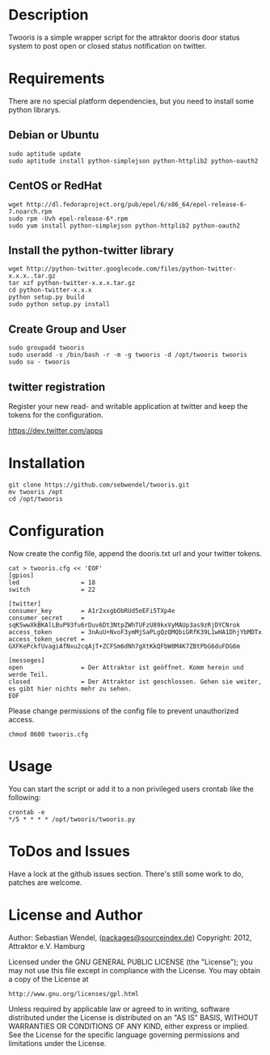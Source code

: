 # Description #

Twooris is a simple wrapper script for the attraktor dooris door status system to post open or closed status notification on twitter.

# Requirements #

There are no special platform dependencies, but you need to install some python librarys.

## Debian or Ubuntu ##
    sudo aptitude update
    sudo aptitude install python-simplejson python-httplib2 python-oauth2

## CentOS or RedHat ##

    wget http://dl.fedoraproject.org/pub/epel/6/x86_64/epel-release-6-7.noarch.rpm
    sudo rpm -Uvh epel-release-6*.rpm
    sudo yum install python-simplejson python-httplib2 python-oauth2

## Install the python-twitter library ##

    wget http://python-twitter.googlecode.com/files/python-twitter-x.x.x..tar.gz
    tar xzf python-twitter-x.x.x.tar.gz
    cd python-twitter-x.x.x
    python setup.py build
    sudo python setup.py install

## Create Group and User
    sudo groupadd twooris
    sudo useradd -s /bin/bash -r -m -g twooris -d /opt/twooris twooris
    sudo su - twooris

## twitter registration ##

Register your new read- and writable application at twitter and keep the tokens for the configuration.

<https://dev.twitter.com/apps>

# Installation #

    git clone https://github.com/sebwendel/twooris.git
    mv twooris /opt
    cd /opt/twooris

# Configuration #

Now create the config file, append the dooris.txt url and your twitter tokens.

    cat > twooris.cfg << 'EOF'
    [gpios]
    led                 = 18
    switch              = 22
 
    [twitter]
    consumer_key        = A1r2xxgbObRUd5eEFi5TXp4e
    consumer_secret     = sqK5wwXkBKAlLBuP93fu6rDuv6Dt3NtpZWhTUFzU89kxVyMAUp3as9zRjDYCNrok
    access_token        = 3nAuU+NvoF3ymMjSaPLgQzQMQbiGRfK39L1wHA1DhjYbMDTx
    access_token_secret = GXFKePckfUvagiAfNxu2cqAjT+ZCFSm6dNh7gXtKkQFbW8M4K7ZBtPbG6duFDG6m
    
    [messeges]
    open                = Der Attraktor ist geöffnet. Komm herein und werde Teil.
    closed              = Der Attraktor ist geschlossen. Gehen sie weiter, es gibt hier nichts mehr zu sehen.
    EOF

Please change permissions of the config file to prevent unauthorized access.

    chmod 0600 twooris.cfg

# Usage #

You can start the script or add it to a non privileged users crontab like the following:

    crontab -e
    */5 * * * * /opt/twooris/twooris.py

# ToDos and Issues #
Have a lock at the github issues section. There's still some work to do, patches are welcome.

# License and Author #

Author: Sebastian Wendel, (<packages@sourceindex.de>) Copyright: 2012, Attraktor e.V. Hamburg

Licensed under the GNU GENERAL PUBLIC LICENSE (the "License");
you may not use this file except in compliance with the License.
You may obtain a copy of the License at

    http://www.gnu.org/licenses/gpl.html

Unless required by applicable law or agreed to in writing, software
distributed under the License is distributed on an "AS IS" BASIS,
WITHOUT WARRANTIES OR CONDITIONS OF ANY KIND, either express or implied.
See the License for the specific language governing permissions and
limitations under the License.
